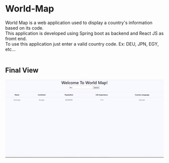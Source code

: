 # World-Map
World Map is a web application used to display a country's information based on its code. <br/>
This application is developed using Spring boot as backend and React JS as fromt end. <br/>
To use this application just enter a valid country code. Ex: DEU, JPN, EGY, etc... <br/><br/>
<h2>Final View </h2>

![alt text](https://github.com/MohamedSaidHamed/world-map/blob/development/finished.PNG)
